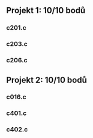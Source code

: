 ## Projekt 1: 10/10 bodů
### c201.c
### c203.c
### c206.c
## Projekt 2: 10/10 bodů
### c016.c
### c401.c
### c402.c
